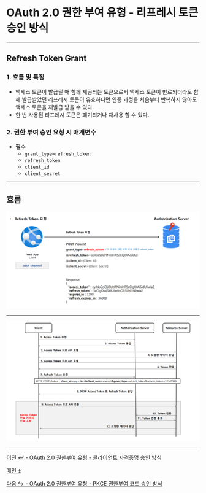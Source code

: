 # OAuth 2.0 권한 부여 유형 - 리프레시 토큰 승인 방식

---

## Refresh Token Grant

### 1. 흐름 및 특징

- 액세스 토큰이 발급될 때 함께 제공되는 토큰으로서 액세스 토큰이 만료되더라도 함께 발급받았던 리프레시 토큰이 유효하다면
    인증 과정을 처음부터 반복하지 않아도 액세스 토큰을 재발급 받을 수 있다.
- 한 번 사용된 리프레시 토큰은 폐기되거나 재사용 할 수 있다.

### 2. 권한 부여 승인 요청 시 매개변수

- **필수**
  - `grant_type=refresh_token`
  - `refresh_token`
  - `client_id`
  - `client_secret`

---

## 흐름

![img_10.png](image/img_10.png)

---

![img_11.png](image/img_11.png)

---

[이전 ↩️ - OAuth 2.0 권한부여 유형 - 클라이언트 자격증명 승인 방식]()

[메인 ⏫](https://github.com/genesis12345678/TIL/blob/main/Spring/security/oauth/main.md)

[다음 ↪️ - OAuth 2.0 권한부여 유형 - PKCE 권한부여 코드 승인 방식]()